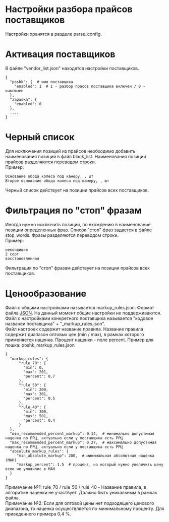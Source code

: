 # Настройки разбора прайсов поставщиков
Настройки хранятся в разделе parse_config.

# Активация поставщиков
В файле "vendor_list.json" находятся настройки поставщиков.
```
{
  "poshk": {  # имя поставщика
    "enabled": 1  # 1 - разбор прасов поставщика включен / 0 - выключен
  },
  "zapaska": {
    "enabled": 0
  },
  ....
}
```

# Черный список
Для исключения позиций из прайсов необходимо добавить наименования позиций в файл black_list. 
Наименования позиции прайсов разделяются переводом строки.  
Пример:
```
Основание обода колеса под камеру, , шт
Второе основание обода колеса под камеру, , шт
```
Черный список действует на позиции прайсов всех поставщиков.

# Фильтрация по "стоп" фразам
Иногда нужно исключить позиции, по вхождению в наименование позиции определенных фраз. Список "стоп" фраз задается
в файле stop_words. Фразы разделяются переводом строки.  
Пример:
```
некондиция
2 сорт
восстановленная
```
Фильтрация по "стоп" фразам действует на позиции прайсов всех поставщиков.

# Ценообразование
Файл с общими настройками называется markup_rules.json. Формат файла [JSON](https://ru.wikipedia.org/wiki/JSON).
На данный момент общие настройки не поддерживаются.
Файл с настройками конкретного поставщика называется "кодовое названеи поставщика" + "_markup_rules.json".  
Файл настроек содержит название правила. Название правила содержит диапазон оптовых цен (min / max),
в рамках которого применяется наценка. Процент наценки - поле percent.
Пример для пошка: poshk_markup_rules.json
```
{
  "markup_rules": {
      "rule_70": {
        "min": 0,
        "max": 201,
        "percent": 0.7
      },
      "rule_50": {
        "min": 200,
        "max": 301,
        "percent": 0.5
      },
      "rule_40": {
        "min": 300,
        "max": 501,
        "percent": 0.4
      }
  },
  "min_recommended_percent_markup": 0.14,  # минимально допустимая наценка по РРЦ, актуально если у поставщика есть РРЦ
  "max_recommended_percent_markup": 0.27,  # максимально допустимая наценка по РРЦ, актуально если у поставщика есть РРЦ
  "absolute_markup_rules": {
     "min_absolute_markup": 200,  # минимальная абсолютная наценка (МАН)
     "markup_percent": 1.5  # процент, на который нужно увеличить цену если не уложилис в МАН
  }
}
```
Примечание №1: rule_70 / rule_50 / rule_40 - Название правила, в алгоритме наценки не участвует.
Должно быть уникальным в рамках файла.  
Примечание №2: Если для оптовой цены нет подходящего ценового диапазона,
то наценка осуществляется по минимальному проценту. Для приведенного примера 0,4 %.
